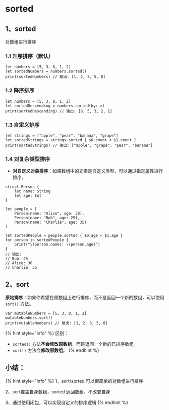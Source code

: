 # sorted

## 1、sorted&#x20;

对数组进行排序



### 1.1 升序排序（默认）

```
let numbers = [5, 3, 8, 1, 2]
let sortedNumbers = numbers.sorted()
print(sortedNumbers) // 输出: [1, 2, 3, 5, 8]
```

### 1.2 降序排序

```
let numbers = [5, 3, 8, 1, 2]
let sortedDescending = numbers.sorted(by: >)
print(sortedDescending) // 输出: [8, 5, 3, 2, 1]
```

### 1.3 自定义排序

```
let strings = ["apple", "pear", "banana", "grape"]
let sortedStrings = strings.sorted { $0.count < $1.count }
print(sortedStrings) // 输出: ["apple", "grape", "pear", "banana"]
```

### 1.4 对复杂类型排序

* **对自定义对象排序**：如果数组中的元素是自定义类型，可以通过指定属性进行排序。

```
struct Person {
    let name: String
    let age: Int
}

let people = [
    Person(name: "Alice", age: 30),
    Person(name: "Bob", age: 25),
    Person(name: "Charlie", age: 35)
]

let sortedPeople = people.sorted { $0.age < $1.age }
for person in sortedPeople {
    print("\(person.name): \(person.age)")
}
// 输出:
// Bob: 25
// Alice: 30
// Charlie: 35

```

## 2、sort

**原地排序**：如果你希望在原数组上进行排序，而不是返回一个新的数组，可以使用 `sort()` 方法。

```
var mutableNumbers = [5, 3, 8, 1, 2]
mutableNumbers.sort()
print(mutableNumbers) // 输出: [1, 2, 3, 5, 8]
```



{% hint style="info" %}
区别：

* `sorted()` 方法**不会修改原数组**，而是返回一个新的已排序数组。
* `sort()` 方法会**修改原数组**。
{% endhint %}



## 小结：

{% hint style="info" %}
1、sort/sorted 可以很简单的对数组进行排序

2、sort覆盖自身数组，sorted 返回数组，不改变自身

3、通过使用闭包，可以实现自定义的排序逻辑
{% endhint %}

